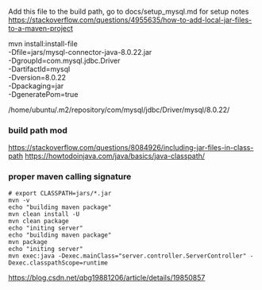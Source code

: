 Add this file to the build path, go to docs/setup_mysql.md for setup notes
https://stackoverflow.com/questions/4955635/how-to-add-local-jar-files-to-a-maven-project

mvn install:install-file \
   -Dfile=jars/mysql-connector-java-8.0.22.jar \
   -DgroupId=com.mysql.jdbc.Driver \
   -DartifactId=mysql \
   -Dversion=8.0.22 \
   -Dpackaging=jar \
   -DgeneratePom=true
   
   

/home/ubuntu/.m2/repository/com/mysql/jdbc/Driver/mysql/8.0.22/


### build path mod
https://stackoverflow.com/questions/8084926/including-jar-files-in-class-path
https://howtodoinjava.com/java/basics/java-classpath/



### proper maven calling signature

```
# export CLASSPATH=jars/*.jar
mvn -v
echo "building maven package"
mvn clean install -U
mvn clean package
echo "initing server"
echo "building maven package"
mvn package
echo "initing server"
mvn exec:java -Dexec.mainClass="server.controller.ServerController" -Dexec.classpathScope=runtime 
```
https://blog.csdn.net/qbg19881206/article/details/19850857
